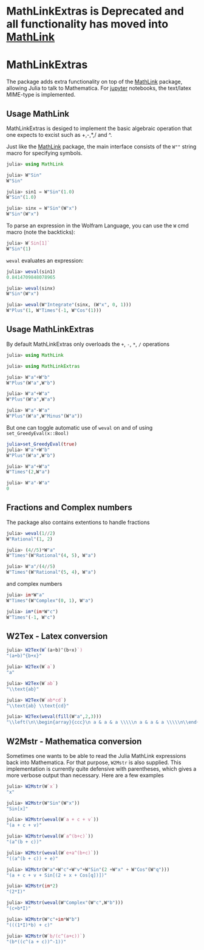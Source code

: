 # MathLinkExtras is Deprecated and all functionality has moved into [MathLink](https://github.com/JuliaInterop/MathLink.jl) #

# MathLinkExtras
The package adds extra functionality on top of the [MathLink](https://github.com/JuliaInterop/MathLink.jl) package, allowing Julia to talk to Mathematica.
For [jupyter](https://jupyter.org/) notebooks, the text/latex MIME-type is implemented. 

## Usage MathLink
MathLinkExtras is desiged to implement the basic algebraic operation that one expects to excist such as +,-,*,/ and ^.

Just like the [MathLink](https://github.com/JuliaInterop/MathLink.jl) package, the main interface consists of the `W""` string macro for specifying symbols.

```julia
julia> using MathLink

julia> W"Sin"
W"Sin"

julia> sin1 = W"Sin"(1.0)
W"Sin"(1.0)

julia> sinx = W"Sin"(W"x")
W"Sin"(W"x")
```

To parse an expression in the Wolfram Language, you can use the `W` cmd macro (note the backticks):

```julia
julia> W`Sin[1]`
W"Sin"(1)
```

`weval` evaluates an expression:

```julia
julia> weval(sin1)
0.8414709848078965

julia> weval(sinx)
W"Sin"(W"x")

julia> weval(W"Integrate"(sinx, (W"x", 0, 1)))
W"Plus"(1, W"Times"(-1, W"Cos"(1)))
```


## Usage MathLinkExtras

By default MathLinkExtras only overloads the `+`, `-`, `*`, `/`  operations

```julia
julia> using MathLink

julia> using MathLinkExtras

julia> W"a"+W"b"
W"Plus"(W"a",W"b")

julia> W"a"+W"a"
W"Plus"(W"a",W"a")

julia> W"a"-W"a"
W"Plus"(W"a",W"Minus"(W"a"))
```

But one can toggle automatic use of `weval`  on and of using `set_GreedyEval(x::Bool)`

```julia
julia>set_GreedyEval(true)
julia> W"a"+W"b"
W"Plus"(W"a",W"b")

julia> W"a"+W"a"
W"Times"(2,W"a")

julia> W"a"-W"a"
0
```


## Fractions and Complex numbers
 
The package also contains extentions to handle fractions

```julia
julia> weval(1//2)
W"Rational"(1, 2)

julia> (4//5)*W"a"
W"Times"(W"Rational"(4, 5), W"a")

julia> W"a"/(4//5)
W"Times"(W"Rational"(5, 4), W"a")
```

and complex numbers

```julia
julia> im*W"a"
W"Times"(W"Complex"(0, 1), W"a")

julia> im*(im*W"c")
W"Times"(-1, W"c")
```

## W2Tex - Latex conversion

```julia
julia> W2Tex(W`(a+b)^(b+x)`)
"(a+b)^{b+x}"

julia> W2Tex(W`a`)
"a"

julia> W2Tex(W`ab`)
"\\text{ab}"

julia> W2Tex(W`ab*cd`)
"\\text{ab} \\text{cd}"

julia> W2Tex(weval(fill(W"a",2,3)))
"\\left(\n\\begin{array}{ccc}\n a & a & a \\\\\n a & a & a \\\\\n\\end{array}\n\\right)"
```

## W2Mstr - Mathematica conversion
Sometimes one wants to be able to read the Julia MathLink expressions back into Mathematica. For that purpose, `W2Mstr` is also supplied. This implementation is currently quite defensive with parentheses, which gives a more verbose output than necessary. Here are a few examples

```julia
julia> W2Mstr(W`x`)
"x"

julia> W2Mstr(W"Sin"(W"x"))
"Sin[x]"

julia> W2Mstr(weval(W`a + c + v`))
"(a + c + v)"

julia> W2Mstr(weval(W`a^(b+c)`))
"(a^(b + c))"

julia> W2Mstr(weval(W`e+a^(b+c)`))
"((a^(b + c)) + e)"

julia> W2Mstr(W"a"+W"c"+W"v"+W"Sin"(2 +W"x" + W"Cos"(W"q")))
"(a + c + v + Sin[(2 + x + Cos[q])])"

julia> W2Mstr(im*2)
"(2*I)"

julia> W2Mstr(weval(W"Complex"(W"c",W"b")))
"(c+b*I)"

julia> W2Mstr(W"c"+im*W"b")
"(((1*I)*b) + c)"

julia> W2Mstr(W`b/(c^(a+c))`)
"(b*((c^(a + c))^-1))"
```
